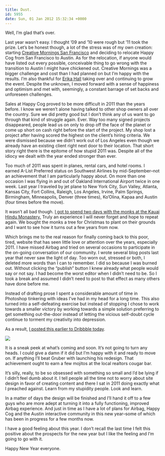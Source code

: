 ```yaml
---
title: Dust.
id: 5955
date: Sun, 01 Jan 2012 15:32:34 +0000
---
```


Well, I’m glad that’s over.  

Last year wasn’t easy. I thought ’09 and ’10 were rough but ’11 took the prize. Let’s be honest though, a lot of the stress was of my own creation: starting [Creative Mornings San Francisco](http://sfcreativemornings.eventbrite.com/) and deciding to relocate Happy Cog from San Francisco to Austin. As for the relocation, if anyone would have listed out every possible, conceivable thing to go wrong with the transition to Austin I might have chickened out. Creative Mornings was a bigger challenge and cost than I had planned on but I’m happy with the results. I’m also thankful for [Erika Hall](http://twitter.com/#!/mulegirl) taking over and continuing to grow the event. Despite the unknown, I moved forward with a sense of happiness and optimism and met with, seemingly, a constant barrage of set backs and unforeseen challenges.  

Sales at Happy Cog proved to be more difficult in 2011 than the years before. I know we weren’t alone having talked to other shop owners all over the country. Sure we did pretty good but I don’t think any of us want to go through that kind of struggle again. Ever. Way too many signed projects disappeared, people lead us on only to drop off the face of the planet or come up short on cash right before the start of the project. My shop lost a project after having scored the highest on the client’s hiring criteria. We were dismissed because we didn’t work out of Los Angeles even though we already have an existing client right next door to their location. That short story right there is the epitome of how stupid 2011 was. Despite all of the idiocy we dealt with the year ended stronger than ever.  

Too much of 2011 was spent in planes, rental cars, and hotel rooms. I earned A-List Preferred status on Southwest Airlines by mid-September–not an achievement that I am particularly happy about. On more than one occasion I was flying in and out of Oakland International Airport twice in one week. Last year I traveled by jet plane to New York City, Sun Valley, Atlanta, Kansas City, Fort Collins, Raleigh, Los Angeles, Irvine, Palm Springs, Birmingham, Minneapolis, Denver (three times), Ko’Olina, Kapaa and Austin (four times before the move).  

It wasn’t all bad though. [I got to spend two days with the monks at the Kauai Hindu Monastery.](http://cognition.happycog.com/article/turn-on-the-da-kine-yeah) Truly an experience I will never forget and hope to repeat again. We bought the monks a tree for Christmas to plant on their grounds and I want to see how it turns out a few years from now.  

Which brings me to the real reason for finally coming back to this poor, tired, website that has seen little love or attention over the years, especially 2011. I have missed Airbag and tried on several occasions to participate in the on-going conversation of our community. I wrote several blog posts last year that never saw the light of day. Too worn out, stressed or both, I deleted more words than I can to remember. I did so because I was burned out. Without clicking the “publish” button I knew already what people would say or not say. I had become the worst editor when I didn’t need to be. So I took a break and assumed I didn’t need to post to that effect as many others have done before me.  

Instead of drafting prose I spent a considerable amount of time in Photoshop tinkering with ideas I’ve had in my head for a long time. This also turned into a self-defeating exercise but instead of stopping I chose to work towards a smaller victory by working towards a simple solution preferring to get something out-the-door instead of letting the vicious self-doubt cycle continue to torment my creativity into depression.  

As a result, [I posted this earlier to Dribbble today](http://dribbble.com/shots/368942-Float).  

[![](https://dribbble.com/system/users/9/screenshots/368942/ayh.gif?1325454050)](http://dribbble.com/shots/368942-Float)  

It is a sneak peek at what’s coming and soon. It’s not going to turn any heads. I could give a damn if it did but I’m happy with it and ready to move on. If anything I’ll beat Gruber with launching his redesign. That achievement ought to earn a few mojitos at the local realtors cougar bar.  

It’s silly, really, to be so obsessed with something so small and I’d be lying if I didn’t feel dumb about it. I tell people all the time not to worry about site design in favor of creating content and there I sat in 2011 doing exactly what I preached against. Learn from my stupidity people. Look and learn.  

In a matter of days the design will be finished and I’ll hand it off to a few guys who are more adept at turning it into a fully functioning, improved Airbag experience. And just in time as I have a lot of plans for Airbag, Happy Cog and the Austin interactive community in this new year–some of which has been in progress for a few months now.  

I have a good feeling about this year. I don’t recall the last time I felt this positive about the prospects for the new year but I like the feeling and I’m going to go with it.  

Happy New Year everyone.





